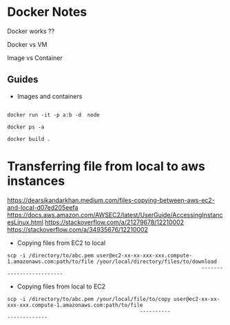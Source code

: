 # Docker Notes

Docker works ??

Docker vs VM

Image vs Container

## Guides

- Images and containers

```

docker run -it -p a:b -d  node

docker ps -a

docker build .

```

# Transferring file from local to aws instances

https://dearsikandarkhan.medium.com/files-copying-between-aws-ec2-and-local-d07ed205eefa
https://docs.aws.amazon.com/AWSEC2/latest/UserGuide/AccessingInstancesLinux.html
https://stackoverflow.com/a/21279678/12210002
https://stackoverflow.com/a/34935676/12210002

- Copying files from EC2 to local

```
scp -i /directory/to/abc.pem user@ec2-xx-xx-xxx-xxx.compute-1.amazonaws.com:path/to/file /your/local/directory/files/to/download
                                                               -------------------------
```

- Copying files from local to EC2

```
scp -i /directory/to/abc.pem /your/local/file/to/copy user@ec2-xx-xx-xxx-xxx.compute-1.amazonaws.com:path/to/file
                                           ----------                                          -------------
```
